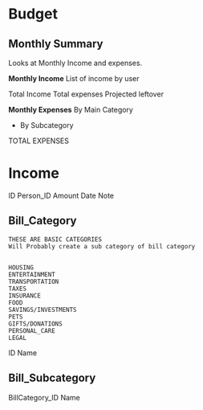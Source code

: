 # Budget



## Monthly Summary
Looks at Monthly Income and expenses.

**Monthly Income**
List of income by user

Total Income
Total expenses
Projected leftover

**Monthly Expenses**
By Main Category
- By Subcategory

TOTAL EXPENSES





# Income
ID
Person_ID
Amount
Date
Note





## Bill_Category
```
THESE ARE BASIC CATEGORIES
Will Probably create a sub category of bill category


HOUSING
ENTERTAINMENT
TRANSPORTATION
TAXES
INSURANCE
FOOD
SAVINGS/INVESTMENTS
PETS
GIFTS/DONATIONS
PERSONAL_CARE
LEGAL
```
ID
Name



## Bill_Subcategory
BillCategory_ID
Name








